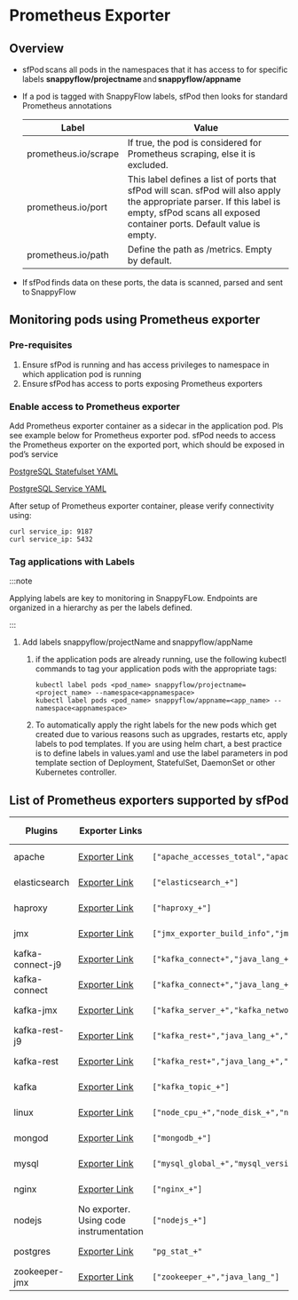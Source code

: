 # Prometheus Exporter 

## Overview

- sfPod scans all pods in the namespaces that it has access to for specific labels **snappyflow/projectname** and **snappyflow/appname** 

- If a pod is tagged with SnappyFlow labels, sfPod then looks for standard Prometheus annotations 

  | Label                | Value                                                        |
  | -------------------- | ------------------------------------------------------------ |
  | prometheus.io/scrape | If true, the pod is considered for Prometheus scraping, else it is excluded. |
  | prometheus.io/port   | This label defines a list of ports that sfPod will scan. sfPod will also apply the appropriate parser. If this label is empty, sfPod scans all exposed container ports. Default value is empty. |
  | prometheus.io/path   | Define the path as /metrics. Empty by default.               |

- If sfPod finds data on these ports, the data is scanned, parsed and sent to SnappyFlow 

## Monitoring pods using Prometheus exporter

### Pre-requisites

1. Ensure sfPod is running and has access privileges to namespace in which application pod is running  
2. Ensure sfPod has access to ports exposing Prometheus exporters  

### Enable access to Prometheus exporter 

Add Prometheus exporter container as a sidecar in the application pod. Pls see example below for Prometheus exporter pod. sfPod needs to access the Prometheus exporter on the exported port, which should be exposed in pod’s service 

[PostgreSQL Statefulset YAML](https://github.com/snappyflow/website-artefacts/blob/master/yaml_deployments/prometheus/postgresql/statefullset.yaml) 

[PostgreSQL Service YAML](https://github.com/snappyflow/website-artefacts/blob/master/yaml_deployments/prometheus/postgresql/service.yaml) 

After setup of Prometheus exporter container, please verify connectivity using:

```properties
curl service_ip: 9187 
curl service_ip: 5432 
```

### Tag applications with Labels

:::note

Applying labels are key to monitoring in SnappyFLow. Endpoints are organized in a hierarchy as per the labels defined.

:::

1. Add labels snappyflow/projectName and snappyflow/appName 

   1. if the application pods are already running, use the following kubectl commands to tag your application pods with the appropriate tags:

      ```
      kubectl label pods <pod_name> snappyflow/projectname=<project_name> --namespace<appnamespace>
      kubectl label pods <pod_name> snappyflow/appname=<app_name> --namespace<appnamespace>
      ```

   2. To automatically apply the right labels for the new pods which get created due to various reasons such as upgrades, restarts etc, apply labels to pod templates. If you are using helm chart, a best practice is to define labels in values.yaml and use the label parameters in pod template section of Deployment, StatefulSet, DaemonSet or other Kubernetes controller.

   

 ## List of Prometheus exporters supported by sfPod

| Plugins          | Exporter Links                                               | service_discovery_regex                                      | Docker image                                                 |
| ---------------- | ------------------------------------------------------------ | ------------------------------------------------------------ | ------------------------------------------------------------ |
| apache           | [Exporter Link](https://github.com/Lusitaniae/apache_exporter/blob/master/README.md) | `["apache_accesses_total","apache_+"]`                       | [Docker image](https://hub.docker.com/r/lusotycoon/apache-exporter/) |
| elasticsearch    | [Exporter Link](https://github.com/prometheus-community/elasticsearch_exporter/blob/master/README.md) | `["elasticsearch_+"]`                                        | [Docker image](https://hub.docker.com/r/justwatch/elasticsearch_exporter) |
| haproxy          | [Exporter Link](https://bitnami.com/stack/jmx-exporter)      | `["haproxy_+"]`                                              | [Docker image](https://hub.docker.com/r/bitnami/jmx-exporter/) |
| jmx              | [Exporter Link](https://github.com/prometheus/jmx_exporter/blob/master/README.md) | `["jmx_exporter_build_info","jmx_+","java_lang_+"]`          | [Docker image](https://hub.docker.com/r/bitnami/jmx-exporter/) |
| kafka-connect-j9 | [Exporter Link](https://github.com/prometheus/jmx_exporter/blob/master/README.md) | `["kafka_connect+","java_lang_+","java_lang_memorymanager_valid_j9+"]` | [Docker image](https://hub.docker.com/r/bitnami/jmx-exporter/) |
| kafka-connect    | [Exporter Link](https://github.com/prometheus/jmx_exporter/blob/master/README.md) | `["kafka_connect+","java_lang_+","java_lang_garbagecollector_collectiontime_g1_young_generation"]` | [Docker image](https://hub.docker.com/r/bitnami/jmx-exporter/) |
| kafka-jmx        | [Exporter Link](https://github.com/prometheus/jmx_exporter/blob/master/README.md) | `["kafka_server_+","kafka_network_+","java_lang_+"]`         | [Docker image](https://hub.docker.com/r/bitnami/jmx-exporter/) |
| kafka-rest-j9    | [Exporter Link](https://github.com/prometheus/jmx_exporter/blob/master/README.md) | `["kafka_rest+","java_lang_+","java_lang_memorymanager_valid_j9+"]` | [Docker image](https://hub.docker.com/r/bitnami/jmx-exporter/) |
| kafka-rest       | [Exporter Link](https://hub.docker.com/r/bitnami/jmx-exporter) | `["kafka_rest+","java_lang_+","java_lang_garbagecollector_collectiontime_g1_young_generation"]` | [Docker image](https://hub.docker.com/r/bitnami/jmx-exporter/) |
| kafka            | [Exporter Link](https://hub.docker.com/r/danielqsj/kafka-exporter/dockerfile) | `["kafka_topic_+"]`                                          | [Docker image](https://hub.docker.com/r/bitnami/jmx-exporter/) |
| linux            | [Exporter Link](https://github.com/prometheus/node_exporter) | `["node_cpu_+","node_disk_+","node_procs_+"]`                | [Docker image](https://hub.docker.com/r/prom/node-exporter/) |
| mongod           | [Exporter Link](https://github.com/dcu/mongodb_exporter)     | `["mongodb_+"]`                                              | Docker image                                                 |
| mysql            | [Exporter Link](https://github.com/prometheus/mysqld_exporter/blob/master/README.md) | `["mysql_global_+","mysql_version_+"]`                       | [Docker image](https://hub.docker.com/r/prom/mysqld-exporter/) |
| nginx            | [Exporter Link](https://github.com/nginxinc/nginx-prometheus-exporter/blob/master/README.md) | `["nginx_+"]`                                                | [Docker image](https://hub.docker.com/r/nginx/nginx-prometheus-exporter) |
| nodejs           | No exporter. Using code instrumentation                      | `["nodejs_+"]`    | [NodeJs](/docs/selfhosted-lite/integrations/nodejs_prometheus) |
| postgres         | [Exporter Link](https://github.com/prometheus-community/postgres_exporter/blob/master/README.md) | `"pg_stat_+"`                                                | [Docker image](https://hub.docker.com/r/prometheuscommunity/postgres-exporter) |
| zookeeper-jmx    | [Exporter Link](https://github.com/prometheus/jmx_exporter/blob/master/README.md) | `["zookeeper_+","java_lang_"]`                               | [Docker image](https://hub.docker.com/r/bitnami/jmx-exporter/) |